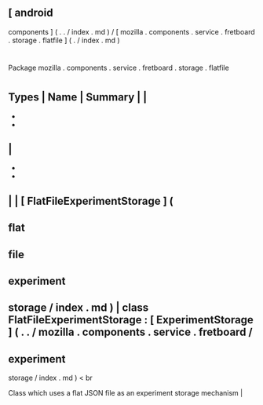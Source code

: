 [
android
-
components
]
(
.
.
/
index
.
md
)
/
[
mozilla
.
components
.
service
.
fretboard
.
storage
.
flatfile
]
(
.
/
index
.
md
)
#
#
Package
mozilla
.
components
.
service
.
fretboard
.
storage
.
flatfile
#
#
#
Types
|
Name
|
Summary
|
|
-
-
-
|
-
-
-
|
|
[
FlatFileExperimentStorage
]
(
-
flat
-
file
-
experiment
-
storage
/
index
.
md
)
|
class
FlatFileExperimentStorage
:
[
ExperimentStorage
]
(
.
.
/
mozilla
.
components
.
service
.
fretboard
/
-
experiment
-
storage
/
index
.
md
)
<
br
>
Class
which
uses
a
flat
JSON
file
as
an
experiment
storage
mechanism
|
